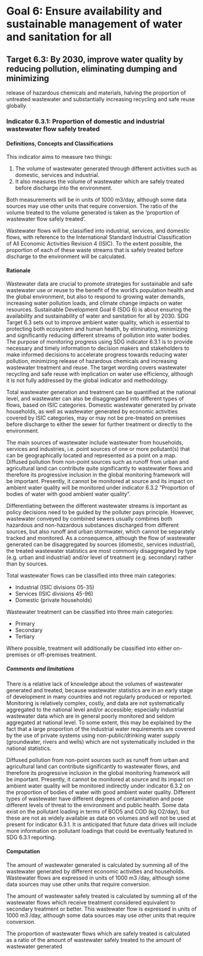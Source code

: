 


# Goal 6: Ensure availability and sustainable management of water and sanitation for all

## Target 6.3: By 2030, improve water quality by reducing pollution, eliminating dumping and minimizing
release of hazardous chemicals and materials, halving the proportion of untreated wastewater and
substantially increasing recycling and safe reuse globally.

### Indicator 6.3.1: Proportion of domestic and industrial wastewater flow safely treated

#### Definitions, Concepts and Classifications
This indicator aims to measure two things:
1. The volume of wastewater generated through different activities such as domestic, services and industrial.
2. It also measures the volume of wastewater which are safely treated before discharge into the environment.

Both measurements will be in units of 1000 m3/day, although some data sources may use other units that require conversion. The ratio of the volume treated to the volume generated is taken as the ‘proportion of wastewater flow safely treated’. 

Wastewater flows will be classified into industrial, services, and domestic flows, with reference to the International Standard Industrial Classification of All Economic Activities Revision 4 (ISIC). To the extent possible, the proportion of each of these waste streams that is safely treated before discharge to the environment will be calculated.

#### Rationale
Wastewater data are crucial to promote strategies for sustainable and safe wastewater use or reuse to the benefit of the world’s population health and the global environment, but also to respond to growing water demands, increasing water pollution loads, and climate change impacts on water
resources.
Sustainable Development Goal 6 (SDG 6) is about ensuring the availability and sustainability of water and sanitation for all by 2030. SDG Target 6.3 sets out to improve ambient water quality, which is essential to protecting both ecosystem and human health, by eliminating, minimizing and significantly reducing different streams of pollution into water bodies.
The purpose of monitoring progress using SDG indicator 6.3.1 is to provide necessary and timely information to decision makers and stakeholders to make informed decisions to accelerate progress towards reducing water pollution, minimizing release of hazardous chemicals and increasing wastewater treatment and reuse. The target wording covers wastewater recycling and safe reuse with implication on water use efficiency, although it is not fully addressed by the global indicator and methodology.

Total wastewater generation and treatment can be quantified at the national level, and wastewater can also be disaggregated into different types of flows, based on ISIC categories. Domestic wastewater generated by private households, as well as wastewater generated by economic activities covered by ISIC categories, may or may not be pre-treated on premises before discharge to either the sewer for further treatment or directly to the environment.

The main sources of wastewater include wastewater from households, services and industries, i.e. point sources of one or more pollutant(s) that can be geographically located and represented as a point on a map. Diffused pollution from non-point sources such as runoff from urban and agricultural land can contribute quite significantly to wastewater flows and therefore its progressive inclusion in the global monitoring framework will be important. Presently, it cannot be monitored at source and its impact on ambient water quality will be monitored under indicator 6.3.2 “Proportion of bodies of water with good ambient water quality”.

Differentiating between the different wastewater streams is important as policy decisions need to be guided by the polluter pays principle. However, wastewater conveyed by combined sewers usually combines both hazardous and non-hazardous substances discharged from different sources, but also runoff and urban stormwater, which cannot be separately tracked and monitored. As a consequence, although the flow of wastewater generated can be disaggregated by sources (domestic, services industrial), the treated wastewater statistics are most commonly disaggregated by type (e.g. urban and industrial) and/or level of treatment (e.g. secondary) rather than by sources.

Total wastewater flows can be classified into three main categories:
* Industrial (ISIC divisions 05-35)
* Services (ISIC divisions 45-96)
* Domestic (private households)

Wastewater treatment can be classified into three main categories:
* Primary
* Secondary
* Tertiary

Where possible, treatment will additionally be classified into either on-premises or off-premises treatment. 

##### Comments and limitations
There is a relative lack of knowledge about the volumes of wastewater generated and treated, because wastewater statistics are in an early stage of development in many countries and not regularly produced or reported. Monitoring is relatively complex, costly, and data are not systematically aggregated to the national level and/or accessible; especially industrial wastewater data which are in general poorly monitored and seldom aggregated at national level. To some extent, this may be explained by the fact that a large proportion of the industrial water requirements are covered by the use of private systems using non-public/drinking water supply (groundwater, rivers and wells) which are not systematically included in the national statistics.

Diffused pollution from non-point sources such as runoff from urban and agricultural land can contribute significantly to wastewater flows, and therefore its progressive inclusion in the global monitoring framework will be important. Presently, it cannot be monitored at source and its impact on ambient water quality will be monitored indirectly under indicator 6.3.2 on the proportion of bodies of water with good ambient water quality. Different types of wastewater have different degrees of contamination and pose different levels of threat to the environment and public health. Some data exist on the pollutant loading in terms of BOD5 and COD (kg O2/day), but these are not as widely available as data on volumes and will not be used at present for indicator 6.3.1. It is anticipated that future data drives will include more information on pollutant loadings that could be eventually featured in SDG 6.3.1 reporting.

#### Computation

The amount of wastewater generated is calculated by summing all of the wastewater generated by different economic activities and households. Wastewater flows are expressed in units of 1000 m3 /day, although some data sources may use other units that require conversion. 

The amount of wastewater safely treated is calculated by summing all of the wastewater flows which receive treatment considered equivalent to secondary treatment or better. This wastewater flow is expressed in units of 1000 m3 /day, although some data sources may use other units that require conversion.

The proportion of wastewater flows which are safely treated is calculated as a ratio of the amount of
wastewater safely treated to the amount of wastewater generated









